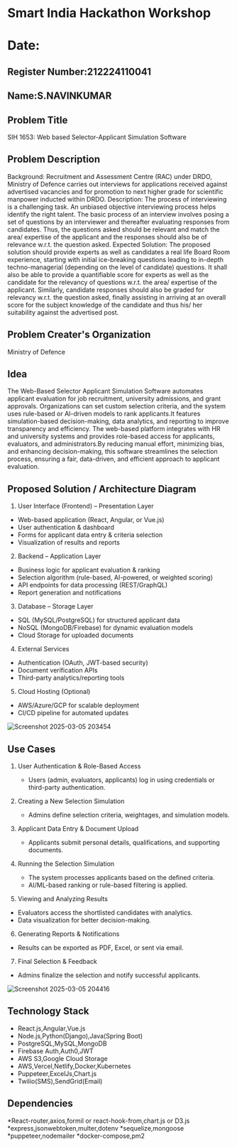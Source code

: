 # Smart India Hackathon Workshop
# Date:
## Register Number:212224110041
## Name:S.NAVINKUMAR

## Problem Title

SIH 1653: Web based Selector-Applicant Simulation Software

## Problem Description

Background: Recruitment and Assessment Centre (RAC) under DRDO, Ministry of Defence carries out interviews for applications received against advertised vacancies and for promotion to next higher grade for scientific manpower inducted within DRDO. Description: The process of interviewing is a challenging task. An unbiased objective interviewing process helps identify the right talent. The basic process of an interview involves posing a set of questions by an interviewer and thereafter evaluating responses from candidates. Thus, the questions asked should be relevant and match the area/ expertise of the applicant and the responses should also be of relevance w.r.t. the question asked. Expected Solution: The proposed solution should provide experts as well as candidates a real life Board Room experience, starting with initial ice-breaking questions leading to in-depth techno-managerial (depending on the level of candidate) questions. It shall also be able to provide a quantifiable score for experts as well as the candidate for the relevancy of questions w.r.t. the area/ expertise of the applicant. Similarly, candidate responses should also be graded for relevancy w.r.t. the question asked, finally assisting in arriving at an overall score for the subject knowledge of the candidate and thus his/ her suitability against the advertised post.

## Problem Creater's Organization

Ministry of Defence

## Idea

The Web-Based Selector Applicant Simulation Software automates applicant evaluation for job recruitment, university admissions, and grant approvals. Organizations can set custom selection criteria, and the system uses rule-based or AI-driven models to rank applicants.It features simulation-based decision-making, data analytics, and reporting to improve transparency and efficiency. The web-based platform integrates with HR and university systems and provides role-based access for applicants, evaluators, and administrators.By reducing manual effort, minimizing bias, and enhancing decision-making, this software streamlines the selection process, ensuring a fair, data-driven, and efficient approach to applicant evaluation.

## Proposed Solution / Architecture Diagram

1. User Interface (Frontend) – Presentation Layer
  * Web-based application (React, Angular, or Vue.js)
  * User authentication & dashboard
  * Forms for applicant data entry & criteria selection
  * Visualization of results and reports

2. Backend – Application Layer
  * Business logic for applicant evaluation & ranking
  * Selection algorithm (rule-based, AI-powered, or weighted scoring)
  * API endpoints for data processing (REST/GraphQL)
  * Report generation and notifications

3. Database – Storage Layer
  * SQL (MySQL/PostgreSQL) for structured applicant data
  * NoSQL (MongoDB/Firebase) for dynamic evaluation models
  * Cloud Storage for uploaded documents

4. External Services
  * Authentication (OAuth, JWT-based security)
  * Document verification APIs
  * Third-party analytics/reporting tools

5. Cloud Hosting (Optional)
  * AWS/Azure/GCP for scalable deployment
  * CI/CD pipeline for automated updates

![Screenshot 2025-03-05 203454](https://github.com/user-attachments/assets/f99cfc2a-2b28-4a0e-8819-1fb05ce67568)


## Use Cases

1. User Authentication & Role-Based Access
   * Users (admin, evaluators, applicants) log in using credentials or third-party authentication.

2. Creating a New Selection Simulation
   * Admins define selection criteria, weightages, and simulation models.

3. Applicant Data Entry & Document Upload
   * Applicants submit personal details, qualifications, and supporting documents.

4. Running the Selection Simulation
   * The system processes applicants based on the defined criteria.
   * AI/ML-based ranking or rule-based filtering is applied.

5. Viewing and Analyzing Results
  * Evaluators access the shortlisted candidates with analytics.
  * Data visualization for better decision-making.

6. Generating Reports & Notifications
  * Results can be exported as PDF, Excel, or sent via email.

7. Final Selection & Feedback
  * Admins finalize the selection and notify successful applicants.

![Screenshot 2025-03-05 204416](https://github.com/user-attachments/assets/ff22fe99-675e-4e14-9510-eda61845fe3a)

## Technology Stack
* React.js,Angular,Vue.js
* Node.js,Python(Django),Java(Spring Boot)
* PostgreSQL,MySQL,MongoDB
* Firebase Auth,Auth0,JWT
* AWS S3,Google Cloud Storage
* AWS,Vercel,Netlify,Docker,Kubernetes
* Puppeteer,ExcelJs,Chart.js
* Twilio(SMS),SendGrid(Email)

## Dependencies
*React-router,axios,formil or react-hook-from,chart.js or D3.js
*express,jsonwebtoken,multer,dotenv
*sequelize,mongoose
*puppeteer,nodemailer
*docker-compose,pm2


